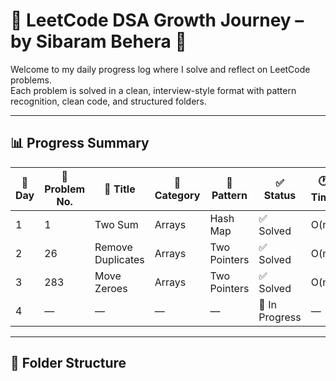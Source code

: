 # 🌱 LeetCode DSA Growth Journey – by Sibaram Behera 💚

Welcome to my daily progress log where I solve and reflect on LeetCode problems.  
Each problem is solved in a clean, interview-style format with pattern recognition, clean code, and structured folders.

---

## 📊 Progress Summary

|🌿 Day | 🔢 Problem No.|📝 Title | 📁 Category| 🧠 Pattern | ✅ Status | 🕐 Time |
|-------|----------------|----------|-------------|------------ |-----------|---------|
| 1     | 1              | Two Sum  |     Arrays |    Hash Map | ✅ Solved  | O(n)   |
| 2     | 26             | Remove Duplicates | Arrays | Two Pointers | ✅ Solved | O(n) |
| 3     | 283            | Move Zeroes | Arrays | Two Pointers | ✅ Solved | O(n) |
| 4     | —              | — | — | — | 🚧 In Progress | — |

---

## 📁 Folder Structure

